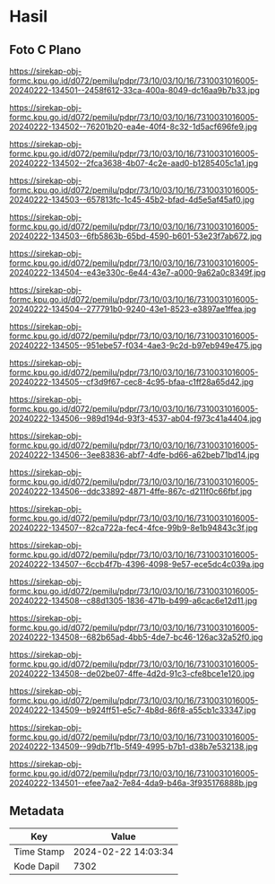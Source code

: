 # Hasil

## Foto C Plano

https://sirekap-obj-formc.kpu.go.id/d072/pemilu/pdpr/73/10/03/10/16/7310031016005-20240222-134501--2458f612-33ca-400a-8049-dc16aa9b7b33.jpg

https://sirekap-obj-formc.kpu.go.id/d072/pemilu/pdpr/73/10/03/10/16/7310031016005-20240222-134502--76201b20-ea4e-40f4-8c32-1d5acf696fe9.jpg

https://sirekap-obj-formc.kpu.go.id/d072/pemilu/pdpr/73/10/03/10/16/7310031016005-20240222-134502--2fca3638-4b07-4c2e-aad0-b1285405c1a1.jpg

https://sirekap-obj-formc.kpu.go.id/d072/pemilu/pdpr/73/10/03/10/16/7310031016005-20240222-134503--657813fc-1c45-45b2-bfad-4d5e5af45af0.jpg

https://sirekap-obj-formc.kpu.go.id/d072/pemilu/pdpr/73/10/03/10/16/7310031016005-20240222-134503--6fb5863b-65bd-4590-b601-53e23f7ab672.jpg

https://sirekap-obj-formc.kpu.go.id/d072/pemilu/pdpr/73/10/03/10/16/7310031016005-20240222-134504--e43e330c-6e44-43e7-a000-9a62a0c8349f.jpg

https://sirekap-obj-formc.kpu.go.id/d072/pemilu/pdpr/73/10/03/10/16/7310031016005-20240222-134504--277791b0-9240-43e1-8523-e3897ae1ffea.jpg

https://sirekap-obj-formc.kpu.go.id/d072/pemilu/pdpr/73/10/03/10/16/7310031016005-20240222-134505--951ebe57-f034-4ae3-9c2d-b97eb949e475.jpg

https://sirekap-obj-formc.kpu.go.id/d072/pemilu/pdpr/73/10/03/10/16/7310031016005-20240222-134505--cf3d9f67-cec8-4c95-bfaa-c1ff28a65d42.jpg

https://sirekap-obj-formc.kpu.go.id/d072/pemilu/pdpr/73/10/03/10/16/7310031016005-20240222-134506--989d194d-93f3-4537-ab04-f973c41a4404.jpg

https://sirekap-obj-formc.kpu.go.id/d072/pemilu/pdpr/73/10/03/10/16/7310031016005-20240222-134506--3ee83836-abf7-4dfe-bd66-a62beb71bd14.jpg

https://sirekap-obj-formc.kpu.go.id/d072/pemilu/pdpr/73/10/03/10/16/7310031016005-20240222-134506--ddc33892-4871-4ffe-867c-d211f0c66fbf.jpg

https://sirekap-obj-formc.kpu.go.id/d072/pemilu/pdpr/73/10/03/10/16/7310031016005-20240222-134507--82ca722a-fec4-4fce-99b9-8e1b94843c3f.jpg

https://sirekap-obj-formc.kpu.go.id/d072/pemilu/pdpr/73/10/03/10/16/7310031016005-20240222-134507--6ccb4f7b-4396-4098-9e57-ece5dc4c039a.jpg

https://sirekap-obj-formc.kpu.go.id/d072/pemilu/pdpr/73/10/03/10/16/7310031016005-20240222-134508--c88d1305-1836-471b-b499-a6cac6e12d11.jpg

https://sirekap-obj-formc.kpu.go.id/d072/pemilu/pdpr/73/10/03/10/16/7310031016005-20240222-134508--682b65ad-4bb5-4de7-bc46-126ac32a52f0.jpg

https://sirekap-obj-formc.kpu.go.id/d072/pemilu/pdpr/73/10/03/10/16/7310031016005-20240222-134508--de02be07-4ffe-4d2d-91c3-cfe8bce1e120.jpg

https://sirekap-obj-formc.kpu.go.id/d072/pemilu/pdpr/73/10/03/10/16/7310031016005-20240222-134509--b924ff51-e5c7-4b8d-86f8-a55cb1c33347.jpg

https://sirekap-obj-formc.kpu.go.id/d072/pemilu/pdpr/73/10/03/10/16/7310031016005-20240222-134509--99db7f1b-5f49-4995-b7b1-d38b7e532138.jpg

https://sirekap-obj-formc.kpu.go.id/d072/pemilu/pdpr/73/10/03/10/16/7310031016005-20240222-134501--efee7aa2-7e84-4da9-b46a-3f935176888b.jpg


## Metadata

| Key        | Value               |
| ---------- | ------------------- |
| Time Stamp | 2024-02-22 14:03:34 |
| Kode Dapil | 7302                |




